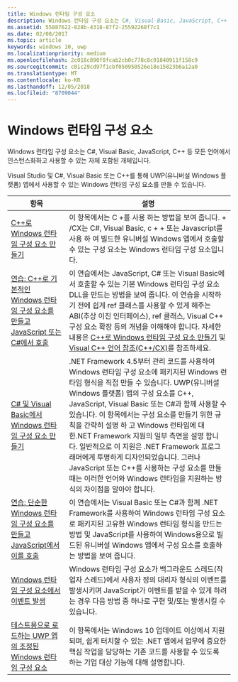 ```yaml
---
title: Windows 런타임 구성 요소
description: Windows 런타임 구성 요소는 C#, Visual Basic, JavaScript, C++ 등 모든 언어에서 인스턴스화하고 사용할 수 있는 자체 포함된 개체입니다.
ms.assetid: 55887622-828b-4318-87f2-25592268f7c1
ms.date: 02/08/2017
ms.topic: article
keywords: windows 10, uwp
ms.localizationpriority: medium
ms.openlocfilehash: 2c018c890f8fcab2cb0c778c8c91840911f158c9
ms.sourcegitcommit: c01c29cd97f1cbf050950526e18e15823b6a12a0
ms.translationtype: MT
ms.contentlocale: ko-KR
ms.lasthandoff: 12/05/2018
ms.locfileid: "8709044"
---
```

# <a name="windows-runtime-components"></a>Windows 런타임 구성 요소
Windows 런타임 구성 요소는 C#, Visual Basic, JavaScript, C++ 등 모든 언어에서 인스턴스화하고 사용할 수 있는 자체 포함된 개체입니다.

Visual Studio 및 C#, Visual Basic 또는 C++를 통해 UWP(유니버설 Windows 플랫폼) 앱에서 사용할 수 있는 Windows 런타임 구성 요소를 만들 수 있습니다.

| 항목 | 설명 |
|-------|-------------|
| [C++로 Windows 런타임 구성 요소 만들기](creating-windows-runtime-components-in-cpp.md) | 이 항목에서는 C +를 사용 하는 방법을 보여 줍니다. + /CX는 C#, Visual Basic, c + + 또는 Javascript를 사용 하 여 빌드한 유니버설 Windows 앱에서 호출할 수 있는 구성 요소는 Windows 런타임 구성 요소입니다. |
| [연습: C++로 기본적인 Windows 런타임 구성 요소를 만들고 JavaScript 또는 C#에서 호출](walkthrough-creating-a-basic-windows-runtime-component-in-cpp-and-calling-it-from-javascript-or-csharp.md) | 이 연습에서는 JavaScript, C# 또는 Visual Basic에서 호출할 수 있는 기본 Windows 런타임 구성 요소 DLL을 만드는 방법을 보여 줍니다. 이 연습을 시작하기 전에 쉽게 ref 클래스를 사용할 수 있게 해주는 ABI(추상 이진 인터페이스), ref 클래스, Visual C++ 구성 요소 확장 등의 개념을 이해해야 합니다. 자세한 내용은 [C++로 Windows 런타임 구성 요소 만들기](creating-windows-runtime-components-in-cpp.md) 및 [Visual C++ 언어 참조(C++/CX)](https://msdn.microsoft.com/library/windows/apps/xaml/hh699871.aspx)를 참조하세요. |
| [C# 및 Visual Basic에서 Windows 런타임 구성 요소 만들기](creating-windows-runtime-components-in-csharp-and-visual-basic.md) | .NET Framework 4.5부터 관리 코드를 사용하여 Windows 런타임 구성 요소에 패키지된 Windows 런타임 형식을 직접 만들 수 있습니다. UWP(유니버설 Windows 플랫폼) 앱의 구성 요소를 C++, JavaScript, Visual Basic 또는 C#과 함께 사용할 수 있습니다. 이 항목에서는 구성 요소를 만들기 위한 규칙을 간략히 설명 하 고 Windows 런타임에 대 한.NET Framework 지원의 일부 측면을 설명 합니다. 일반적으로 이 지원은 .NET Framework 프로그래머에게 투명하게 디자인되었습니다. 그러나 JavaScript 또는 C++를 사용하는 구성 요소를 만들 때는 이러한 언어와 Windows 런타임을 지원하는 방식의 차이점을 알아야 합니다. |
| [연습: 단순한 Windows 런타임 구성 요소를 만들고 JavaScript에서 이를 호출](walkthrough-creating-a-simple-windows-runtime-component-and-calling-it-from-javascript.md) | 이 연습에서는 Visual Basic 또는 C#과 함께 .NET Framework를 사용하여 Windows 런타임 구성 요소로 패키지된 고유한 Windows 런타임 형식을 만드는 방법 및 JavaScript를 사용하여 Windows용으로 빌드된 유니버설 Windows 앱에서 구성 요소를 호출하는 방법을 보여 줍니다. |
| [Windows 런타임 구성 요소에서 이벤트 발생](raising-events-in-windows-runtime-components.md) | Windows 런타임 구성 요소가 백그라운드 스레드(작업자 스레드)에서 사용자 정의 대리자 형식의 이벤트를 발생시키며 JavaScript가 이벤트를 받을 수 있게 하려는 경우 다음 방법 중 하나로 구현 및/또는 발생시킬 수 있습니다. | 
| [테스트용으로 로드하는 UWP 앱의 조정된 Windows 런타임 구성 요소](brokered-windows-runtime-components-for-side-loaded-windows-store-apps.md) | 이 항목에서는 Windows 10 업데이트 이상에서 지원되며, 쉽게 터치할 수 있는 .NET 앱에서 업무에 중요한 핵심 작업을 담당하는 기존 코드를 사용할 수 있도록 하는 기업 대상 기능에 대해 설명합니다. |
